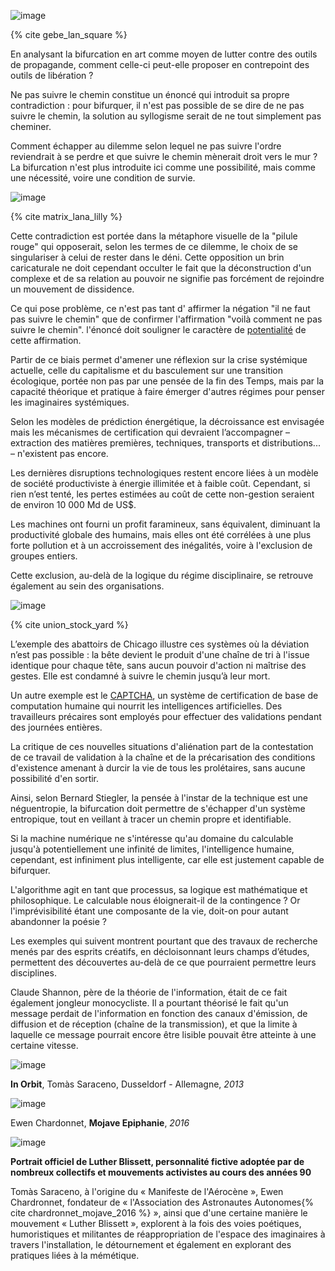 ![image](https://bifurcation.etxetxe.fr/images/LAn-01-extrait-31.jpg)

{% cite gebe_lan_square %}

En analysant la bifurcation en art comme moyen de lutter contre des outils de propagande, comment celle-ci peut-elle proposer en contrepoint des outils de libération ?

Ne pas suivre le chemin constitue un énoncé qui introduit sa propre contradiction : pour bifurquer, il n'est pas possible de se dire de ne pas suivre le chemin, la solution au syllogisme serait de ne tout simplement pas cheminer.

Comment échapper au dilemme selon lequel ne pas suivre l'ordre reviendrait à se perdre et que suivre le chemin mènerait droit vers le mur ? La bifurcation n'est plus introduite ici comme une possibilité, mais comme une nécessité, voire une condition de survie.

![image](https://bifurcation.etxetxe.fr/images/pill.jpg)

{% cite matrix_lana_lilly %}

Cette contradiction est portée dans la métaphore visuelle de la "pilule rouge" qui opposerait, selon les termes de ce dilemme, le choix de se singulariser à celui de rester dans le déni. Cette opposition un brin caricaturale ne doit cependant occulter le fait que la déconstruction d'un complexe et de sa relation au pouvoir ne signifie pas forcément de rejoindre un mouvement de dissidence.

Ce qui pose problème, ce n'est pas tant d' affirmer la négation "il ne faut pas suivre le chemin" que de confirmer l'affirmation "voilà comment ne pas suivre le chemin". l'énoncé doit souligner le caractère de [potentialité](https://bifurcation.etxetxe.fr/7-annexes/lexique/) de cette affirmation.

Partir de ce biais permet d'amener une réflexion sur la crise systémique actuelle, celle du capitalisme et du basculement sur une transition écologique, portée non pas par une pensée de la fin des Temps, mais par la capacité théorique et pratique à faire émerger d'autres régimes pour penser les imaginaires systémiques.

Selon les modèles de prédiction énergétique, la décroissance est envisagée mais les mécanismes de certification qui devraient l’accompagner &ndash; extraction des matières premières, techniques, transports et distributions... &ndash; n'existent pas encore.

Les dernières disruptions technologiques restent encore liées à un modèle de société productiviste à énergie illimitée et à faible coût. Cependant, si rien n’est tenté, les pertes estimées au coût de cette non-gestion seraient de environ 10 000 Md de US$.

Les machines ont fourni un profit faramineux, sans équivalent, diminuant la productivité globale des humains, mais elles ont été corrélées à une plus forte pollution et à un accroissement des inégalités, voire à l'exclusion de groupes entiers.

Cette exclusion, au-delà de la logique du régime disciplinaire, se retrouve également au sein des organisations.

![image](https://bifurcation.etxetxe.fr/images/abattoirs.jpg)

{% cite union_stock_yard %}

L’exemple des abattoirs de Chicago illustre ces systèmes où la déviation n’est pas possible : la bête devient le produit d'une chaîne de tri à l'issue identique pour chaque tête, sans aucun pouvoir d'action ni maîtrise des gestes. Elle est condamné à suivre le chemin jusqu’à leur mort.

Un autre exemple est le [CAPTCHA](https://www.google.com/recaptcha/about/), un système de certification de base de computation humaine qui nourrit les intelligences artificielles. Des travailleurs précaires sont employés pour effectuer des validations pendant des journées entières.

La critique de ces nouvelles situations d'aliénation part de la contestation de ce travail de validation à la chaîne et de la précarisation des conditions d'existence amenant à durcir la vie de tous les prolétaires, sans aucune possibilité d'en sortir.

Ainsi, selon Bernard Stiegler, la pensée à l'instar de la technique est une néguentropie, la bifurcation doit permettre de s'échapper d'un système entropique, tout en veillant à tracer un chemin propre et identifiable.

Si la machine numérique ne s'intéresse qu'au domaine du calculable jusqu'à potentiellement une infinité de limites, l'intelligence humaine, cependant, est infiniment plus intelligente, car elle est justement capable de bifurquer.

L'algorithme agit en tant que processus, sa logique est mathématique et philosophique. Le calculable nous éloignerait-il de la contingence ? Or l'imprévisibilité étant une composante de la vie, doit-on pour autant abandonner la poésie ?

Les exemples qui suivent montrent pourtant que des travaux de recherche menés par des esprits créatifs, en décloisonnant leurs champs d’études, permettent des découvertes au-delà de ce que pourraient permettre leurs disciplines.

Claude Shannon, père de la théorie de l'information, était de ce fait également jongleur monocycliste. Il a pourtant théorisé le fait qu'un message perdait de l'information en fonction des canaux d'émission, de diffusion et de réception (chaîne de la transmission), et que la limite à laquelle ce message pourrait encore être lisible pouvait être atteinte à une certaine vitesse.

![image](https://bifurcation.etxetxe.fr/images/saraceno.jpg)

**In Orbit**, Tomàs Saraceno, Dusseldorf - Allemagne, _2013_

![image](https://bifurcation.etxetxe.fr/images/ewen.jpg)

Ewen Chardonnet, **Mojave Epiphanie**, _2016_

![image](https://bifurcation.etxetxe.fr/images/luther.jpg)

**Portrait officiel de Luther Blissett, personnalité fictive adoptée par de nombreux collectifs et mouvements activistes au cours des années 90**

Tomàs Saraceno, à l'origine du « Manifeste de l'Aérocène », Ewen Chardronnet, fondateur de « l'Association des Astronautes Autonomes{%  cite chardronnet_mojave_2016 %} », ainsi que d'une certaine manière le mouvement « Luther Blissett », explorent à la fois des voies poétiques, humoristiques et militantes de réappropriation de l'espace des imaginaires à travers l'installation, le détournement et également en explorant des pratiques liées à la mémétique.
